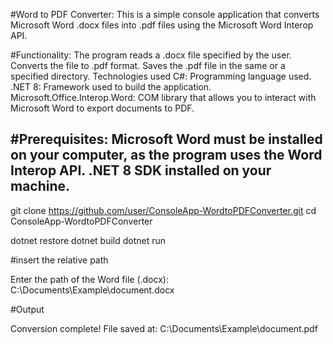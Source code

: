 #Word to PDF Converter:
This is a simple console application that converts Microsoft Word .docx files into .pdf files using the Microsoft Word Interop API.

#Functionality:
The program reads a .docx file specified by the user.
Converts the file to .pdf format.
Saves the .pdf file in the same or a specified directory.
Technologies used
C#: Programming language used.
.NET 8: Framework used to build the application.
Microsoft.Office.Interop.Word: COM library that allows you to interact with Microsoft Word to export documents to PDF.

#Prerequisites:
Microsoft Word must be installed on your computer, as the program uses the Word Interop API.
.NET 8 SDK installed on your machine.
--------------------------------------------

git clone https://github.com/user/ConsoleApp-WordtoPDFConverter.git
cd ConsoleApp-WordtoPDFConverter

dotnet restore
dotnet build
dotnet run

#insert the relative path

Enter the path of the Word file (.docx): C:\Documents\Example\document.docx

#Output

Conversion complete! File saved at: C:\Documents\Example\document.pdf

